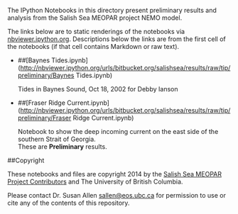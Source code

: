 The IPython Notebooks in this directory present preliminary
results and analysis from the Salish Sea MEOPAR project NEMO model.

The links below are to static renderings of the notebooks via
[nbviewer.ipython.org](http://nbviewer.ipython.org/).
Descriptions below the links are from the first cell of the notebooks
(if that cell contains Markdown or raw text).

* ##[Baynes Tides.ipynb](http://nbviewer.ipython.org/urls/bitbucket.org/salishsea/results/raw/tip/preliminary/Baynes Tides.ipynb)  
    
    Tides in Baynes Sound, Oct 18, 2002 for Debby Ianson  

* ##[Fraser Ridge Current.ipynb](http://nbviewer.ipython.org/urls/bitbucket.org/salishsea/results/raw/tip/preliminary/Fraser Ridge Current.ipynb)  
    
    Notebook to show the deep incoming current on the east side of the southern Strait of Georgia.  
    These are <b>Preliminary</b> results.  


##Copyright

These notebooks and files are copyright 2014
by the [Salish Sea MEOPAR Project Contributors](https://bitbucket.org/salishsea/docs/src/tip/CONTRIBUTORS.rst)
and The University of British Columbia.

Please contact Dr. Susan Allen <sallen@eos.ubc.ca> for permission
to use or cite any of the contents of this repository.
